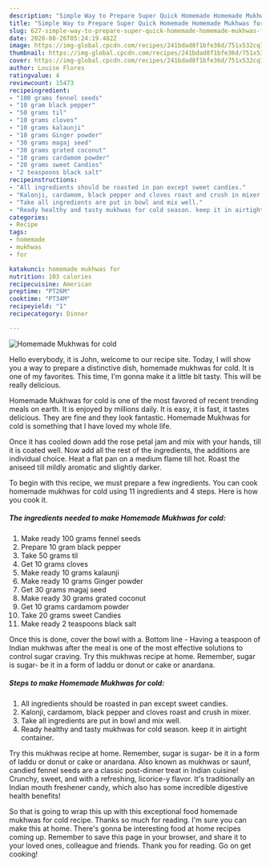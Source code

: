 ```yaml
---
description: "Simple Way to Prepare Super Quick Homemade Homemade Mukhwas for cold"
title: "Simple Way to Prepare Super Quick Homemade Homemade Mukhwas for cold"
slug: 627-simple-way-to-prepare-super-quick-homemade-homemade-mukhwas-for-cold
date: 2020-08-26T05:24:19.482Z
image: https://img-global.cpcdn.com/recipes/241bdad8f1bfe36d/751x532cq70/homemade-mukhwas-for-cold-recipe-main-photo.jpg
thumbnail: https://img-global.cpcdn.com/recipes/241bdad8f1bfe36d/751x532cq70/homemade-mukhwas-for-cold-recipe-main-photo.jpg
cover: https://img-global.cpcdn.com/recipes/241bdad8f1bfe36d/751x532cq70/homemade-mukhwas-for-cold-recipe-main-photo.jpg
author: Louise Flores
ratingvalue: 4
reviewcount: 15473
recipeingredient:
- "100 grams fennel seeds"
- "10 gram black pepper"
- "50 grams til"
- "10 grams cloves"
- "10 grams kalaunji"
- "10 grams Ginger powder"
- "30 grams magaj seed"
- "30 grams grated coconut"
- "10 grams cardamom powder"
- "20 grams sweet Candies"
- "2 teaspoons black salt"
recipeinstructions:
- "All ingredients should be roasted in pan except sweet candies."
- "Kalonji, cardamom, black pepper and cloves roast and crush in mixer."
- "Take all ingredients are put in bowl and mix well."
- "Ready healthy and tasty mukhwas for cold season. keep it in airtight container."
categories:
- Recipe
tags:
- homemade
- mukhwas
- for

katakunci: homemade mukhwas for 
nutrition: 103 calories
recipecuisine: American
preptime: "PT26M"
cooktime: "PT34M"
recipeyield: "1"
recipecategory: Dinner

---
```



![Homemade Mukhwas for cold](https://img-global.cpcdn.com/recipes/241bdad8f1bfe36d/751x532cq70/homemade-mukhwas-for-cold-recipe-main-photo.jpg)

Hello everybody, it is John, welcome to our recipe site. Today, I will show you a way to prepare a distinctive dish, homemade mukhwas for cold. It is one of my favorites. This time, I'm gonna make it a little bit tasty. This will be really delicious.

Homemade Mukhwas for cold is one of the most favored of recent trending meals on earth. It is enjoyed by millions daily. It is easy, it is fast, it tastes delicious. They are fine and they look fantastic. Homemade Mukhwas for cold is something that I have loved my whole life.

Once it has cooled down add the rose petal jam and mix with your hands, till it is coated well. Now add all the rest of the ingredients, the additions are individual choice. Heat a flat pan on a medium flame till hot. Roast the aniseed till mildly aromatic and slightly darker.


To begin with this recipe, we must prepare a few ingredients. You can cook homemade mukhwas for cold using 11 ingredients and 4 steps. Here is how you cook it.

<!--inarticleads1-->

##### The ingredients needed to make Homemade Mukhwas for cold:

1. Make ready 100 grams fennel seeds
1. Prepare 10 gram black pepper
1. Take 50 grams til
1. Get 10 grams cloves
1. Make ready 10 grams kalaunji
1. Make ready 10 grams Ginger powder
1. Get 30 grams magaj seed
1. Make ready 30 grams grated coconut
1. Get 10 grams cardamom powder
1. Take 20 grams sweet Candies
1. Make ready 2 teaspoons black salt


Once this is done, cover the bowl with a. Bottom line - Having a teaspoon of Indian mukhwas after the meal is one of the most effective solutions to control sugar craving. Try this mukhwas recipe at home. Remember, sugar is sugar- be it in a form of laddu or donut or cake or anardana. 

<!--inarticleads2-->

##### Steps to make Homemade Mukhwas for cold:

1. All ingredients should be roasted in pan except sweet candies.
1. Kalonji, cardamom, black pepper and cloves roast and crush in mixer.
1. Take all ingredients are put in bowl and mix well.
1. Ready healthy and tasty mukhwas for cold season. keep it in airtight container.


Try this mukhwas recipe at home. Remember, sugar is sugar- be it in a form of laddu or donut or cake or anardana. Also known as mukhwas or saunf, candied fennel seeds are a classic post-dinner treat in Indian cuisine! Crunchy, sweet, and with a refreshing, licorice-y flavor. It&#39;s traditionally an Indian mouth freshener candy, which also has some incredible digestive health benefits! 

So that is going to wrap this up with this exceptional food homemade mukhwas for cold recipe. Thanks so much for reading. I'm sure you can make this at home. There's gonna be interesting food at home recipes coming up. Remember to save this page in your browser, and share it to your loved ones, colleague and friends. Thank you for reading. Go on get cooking!

